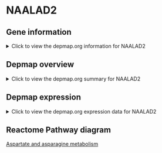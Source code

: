 <h1>NAALAD2</h1>

<h2>Gene information</h2>
<details>
  <summary>Click to view the depmap.org information for NAALAD2</summary>
  <iframe src="https://depmap.org/portal/gene/NAALAD2?tab=about" style="border:none;width:100%;height:800px"></iframe>
</details>

<h2>Depmap overview</h2>
<details>
  <summary>Click to view the depmap.org summary for NAALAD2</summary>
  <iframe src="https://depmap.org/portal/gene/NAALAD2?tab=overview" style="border:none;width:100%;height:800px"></iframe>
</details>

<h2>Depmap expression</h2>
<details>
  <summary>Click to view the depmap.org expression data for NAALAD2</summary>
  <iframe src="https://depmap.org/portal/gene/NAALAD2?tab=characterization" style="border:none;width:100%;height:800px"></iframe>
</details>



<h2>Reactome Pathway diagram</h2>
<a href="https://reactome.org/PathwayBrowser/#/R-HSA-8963693" target="_BLANK">Aspartate and asparagine metabolism</a>



